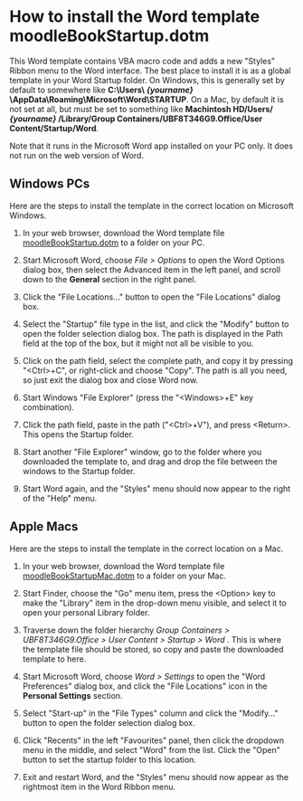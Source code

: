 # How to install the Word template moodleBookStartup.dotm

This Word template contains VBA macro code and adds a new "Styles" Ribbon menu to the Word interface.
The best place to install it is as a global template in your Word Startup folder. On Windows, this is generally 
set by default to somewhere like **C:\Users\ _{yourname}_ \AppData\Roaming\Microsoft\Word\STARTUP**.
On a Mac, by default it is not set at all, but must be set to something like **Machintosh HD/Users/ _{yourname}_ /Library/Group Containers/UBF8T346G9.Office/User Content/Startup/Word**.

Note that it runs in the Microsoft Word app installed on your PC only. It does not run on the web version of Word.

## Windows PCs ##
Here are the steps to install the template in the correct location on Microsoft Windows.
1. In your web browser, download the Word template file [moodleBookStartup.dotm](./moodleBookStartup.dotm) to a folder on your PC.

2. Start Microsoft Word, choose _File > Options_ to open the Word Options dialog box,
   then select the Advanced item in the left panel, and scroll down to the **General** section in the right panel.

3. Click the "File Locations..." button to open the "File Locations" dialog box.

4. Select the "Startup" file type in the list, and click the "Modify" button to open the folder selection dialog box.
   The path is displayed in the Path field at the top of the box, but it might not all be visible to you.

5. Click on the path field, select the complete path, and copy it by pressing "\<Ctrl>+C", or right-click and choose "Copy".
   The path is all you need, so just exit the dialog box and close Word now.

6. Start Windows "File Explorer" (press the "\<Windows>+E" key combination).

7. Click the path field, paste in the path ("\<Ctrl>+V"), and press \<Return>. This opens the Startup folder.

8. Start another "File Explorer" window, go to the folder where you downloaded the template to,
    and drag and drop the file between the windows to the Startup folder.

9. Start Word again, and the "Styles" menu should now appear to the right of the "Help" menu.

## Apple Macs ##
Here are the steps to install the template in the correct location on a Mac.
1. In your web browser, download the Word template file [moodleBookStartupMac.dotm](./moodleBookStartupMac.dotm) to a folder on your Mac.

2. Start Finder, choose the "Go" menu item, press the \<Option> key to make the "Library" item in the drop-down menu visible,
   and select it to open your personal Library folder.

3. Traverse down the folder hierarchy _Group Containers > UBF8T346G9.Office > User Content > Startup > Word_ . This is where the template file
   should be stored, so copy and paste the downloaded template to here.

4. Start Microsoft Word, choose _Word > Settings_ to open the "Word Preferences" dialog box,
   and click the "File Locations" icon in the **Personal Settings** section.

5. Select "Start-up" in the "File Types" column and click the "Modify..." button to open the folder selection dialog box.

6. Click "Recents" in the left "Favourites" panel, then click the dropdown menu in the middle, and select "Word" from the list.
   Click the "Open" button to set the startup folder to this location.

7. Exit and restart Word, and the "Styles" menu should now appear as the rightmost item in the Word Ribbon menu.

